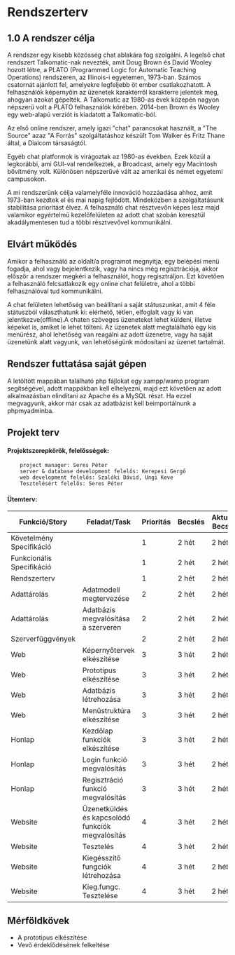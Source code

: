 # Rendszerterv

## 1.0 A rendszer célja

A rendszer egy kisebb közösség chat ablakára fog szolgálni. A legelső chat rendszert Talkomatic-nak nevezték,
amit Doug Brown és David Wooley hozott létre, a PLATO (Programmed Logic for Automatic Teaching Operations)
rendszeren, az Illinois-i egyetemen, 1973-ban. Számos csatornát ajánlott fel, amelyekre legfeljebb öt ember
csatlakozhatott. A felhasználók képernyőin az üzenetek karakterről karakterre jelentek meg, ahogyan azokat
gépelték. A Talkomatic az 1980-as évek közepén nagyon népszerű volt a PLATO felhasználók körében.
2014-ben Brown és Wooley egy web-alapú verziót is kiadatott a Talkomatic-ból.  
  
Az első online rendszer, amely igazi "chat" parancsokat használt, a "The Source" azaz "A Forrás" szolgáltatáshoz
készült Tom Walker és Fritz Thane által, a Dialcom társaságtól. 
  
Egyéb chat platformok is virágoztak az 1980-as években. Ezek közül a legkorábbi, ami GUI-val rendelkeztek,
a Broadcast, amely egy Macintosh bővítmény volt. Különösen népszerűvé vált az amerikai és német egyetemi
campusokon.

A mi rendszerünk célja valamelyféle innováció hozzáadása ahhoz, amit 1973-ban kezdtek el és mai napig fejlődött.
Mindeközben a szolgáltatásunk stabilitása prioritást élvez. A felhasználó chat résztvevőn képes lesz majd
valamikor egyértelmű kezelőfelületen az adott chat szobán keresztül akadálymentesen tud a többi résztvevővel
kommunikálni.

## Elvárt működés
Amikor a felhasználó az oldalt/a programot megnyitja, egy belépési menü fogadja, ahol vagy bejelentkezik, vagy ha nincs még regisztrációja, akkor először a rendszer megkéri a felhasználót, hogy regisztráljon. Ezt követően a felhasználó felcsatlakozik egy online chat felületre, ahol a többi felhasználóval tud kommunikálni.  

A chat felületen lehetőség van beállítani a saját státuszunkat, amit 4 féle státuszból választhatunk ki: elérhető, tétlen, elfoglalt vagy ki van jelentkezve(offline).A chaten szöveges üzeneteket lehet küldeni, illetve képeket is, amiket le lehet tölteni. Az üzenetek alatt megtalálható egy kis menürész, ahol lehetőség van reagálni az adott üzenetre, vagy ha saját üzenetünk alatt vagyunk, van lehetőségünk módosítani az üzenet tartalmát.

## Rendszer futtatása saját gépen 
A letöltött mappában található php fájlokat egy xampp/wamp program segítségével, adott mappákban kell elhelyezni, majd ezt követően az adott alkalmazásban elindítani az Apache és a MySQL részt. Ha ezzel megvagyunk, akkor már csak az adatbázist kell beimportálnunk a phpmyadminba.

## Projekt terv

#### __Projektszerepkörök, felelősségek:__  
        project manager: Seres Péter
        server & database development felelős: Kerepesi Gergő
        web development felelős: Szalóki Dávid, Ungi Keve
        Tesztelésért felelős: Seres Péter
        
#### __Ütemterv:__

|Funkció/Story|Feladat/Task|Prioritás|Becslés|Aktuális Becslés|Eltelt Idő|Hátralévő idő|
|-------------|------------|---------|-------|----------------|----------|-------------|
|Követelmény Specifikáció| | 1 | 2 hét | 2 hét | 1 hét | 1 hét |
|Funkcionális Specifikáció| | 1 | 2 hét | 2 hét | 1 hét | 1 hét |
|Rendszerterv| | 1 | 2 hét | 2 hét | 1 hét | 1 hét |
|Adattárolás|Adatmodell megtervezése | 2 | 2 hét | 2 hét | 0 hét | 2 hét |
|Adattárolás| Adatbázis megvalósítása a szerveren | 2 | 2 hét | 2 hét | 0 hét | 2 hét |
|Szerverfüggvények| | 2 | 2 hét | 2 hét | 0 hét | 2 hét |
|Web| Képernyőtervek elkészítése | 3 | 3 hét | 2 hét | 0 hét | |
|Web| Prototípus elkészítése | 3 | 3 hét | 2 hét | 0 hét | |
|Web| Adatbázis létrehozása | 3 | 3 hét | 2 hét | 0 hét | |
|Web| Menüstruktúra elkészítése | 3 | 3 hét | 2 hét | 0 hét | |
|Honlap| Kezdőlap funkciók elkészítése | 3 | 3 hét | 2 hét | 0 hét | |
|Honlap| Login funkció megvalósítás | 3 | 3 hét | 2 hét | 0 hét | |
|Honlap| Regisztráció funkció megvalósítás | 3 | 3 hét | 2 hét | 0 hét | |
|Website| Üzenetküldés és kapcsolódó funkciók megvalósítás | 4 | 3 hét | 2 hét | 0 hét | |
|Website| Tesztelés | 4 | 3 hét | 2 hét | 0 hét | |
|Website| Kiegésszítő fungciók létrehozása | 4 | 3 hét | 2 hét | 0 hét | |
|Website| Kieg.fungc. Tesztelése | 4 | 3 hét | 2 hét | 0 hét | |

## Mérföldkövek

- A prototipus elkészítése
- Vevő érdeklődésének felkeltése
